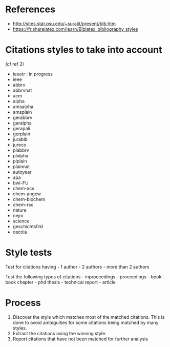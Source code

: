 # References

- http://sites.stat.psu.edu/~surajit/present/bib.htm
- https://fr.sharelatex.com/learn/Biblatex_bibliography_styles

# Citations styles to take into account

(cf ref 2)

- ieeetr : in progress
- ieee
- abbrv
- abbrvnat
- acm
- alpha
- amsalpha
- amsplain
- gerabbrv
- geralpha
- gerapali
- gerplain
- jurabib
- jureco
- plabbrv
- plalpha
- plplain
- plainnat
- autoyear
- apa
- bwl-FU
- chem-acs
- chem-angew
- chem-biochem
- chem-rsc
- nature
- nejm
- science 
- geschichtsfrkl
- oscola 

# Style tests

Test for citations having 
    - 1 author
    - 2 authors
    - more than 2 authors

Test the following types of citations
    - inproceedings
    - proceedings
    - book
    - book chapter
    - phd thesis
    - technical report
    - article

# Process

1. Discover the style which matches most of the matched citations. This is done to avoid ambiguities for some citations being matched by many styles.
2. Extract the citations using the winning style.
3. Report citations that have not been matched for further analysis

